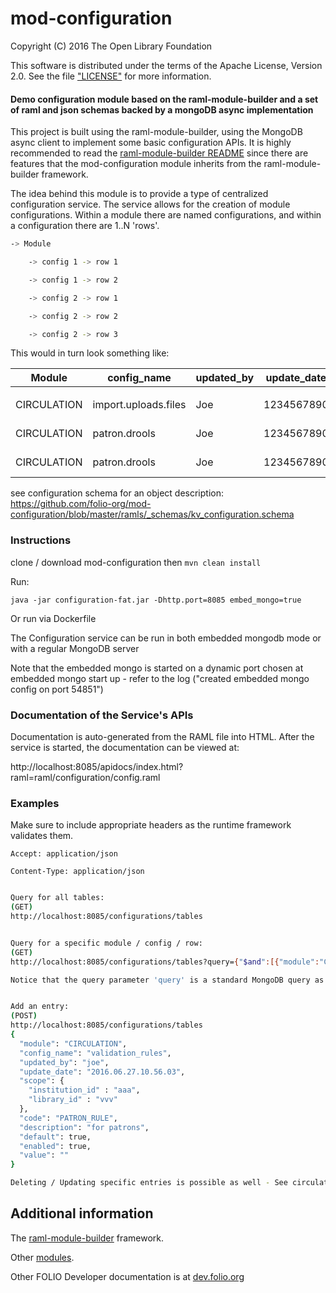 # mod-configuration


Copyright (C) 2016 The Open Library Foundation

This software is distributed under the terms of the Apache License, Version 2.0. See the file ["LICENSE"](https://github.com/folio-org/mod-configuration/blob/master/LICENSE) for more information.


#### Demo configuration module based on the raml-module-builder and a set of raml and json schemas backed by a mongoDB async implementation

This project is built using the raml-module-builder, using the MongoDB async client to implement some basic configuration APIs. It is highly recommended to read the [raml-module-builder README](https://github.com/folio-org/raml-module-builder/blob/master/README.md) since there are features that the mod-configuration module inherits from the raml-module-builder framework.

The idea behind this module is to provide a type of centralized configuration service. The service allows for the creation of module configurations. Within a module there are named configurations, and within a configuration there are 1..N 'rows'.

```sh
-> Module

    -> config 1 -> row 1

    -> config 1 -> row 2

    -> config 2 -> row 1

    -> config 2 -> row 2

    -> config 2 -> row 3

```

This would in turn look something like:

Module| config_name | updated_by | update_date | scope | default | enabled | code | value | desc
------------ | -------------  | -------------  | -------------  | -------------  | -------------  | -------------  | -------------  | -------------  | -------------
 |  |
CIRCULATION| import.uploads.files | Joe | 1234567890 | 88 | false | true | path_2_file | PENDING | file to import
CIRCULATION| patron.drools | Joe | 1234567890 | 88 | false | true | rule_name1 | base64enc_drools_file| rule file
CIRCULATION| patron.drools | Joe | 1234567890 | 88 | false | true | rule_name2 | base64enc_drools_file| rule file

see configuration schema for an object description:
https://github.com/folio-org/mod-configuration/blob/master/ramls/_schemas/kv_configuration.schema

### Instructions

clone / download mod-configuration then `mvn clean install`

Run:

`java -jar configuration-fat.jar -Dhttp.port=8085 embed_mongo=true`


Or run via Dockerfile

The Configuration service can be run in both embedded mongodb mode or with a regular MongoDB server

Note that the embedded mongo is started on a dynamic port chosen at embedded mongo start up - refer to the log ("created embedded mongo config on port 54851")

### Documentation of the Service's APIs

Documentation is auto-generated from the RAML file into HTML. 
After the service is started, the documentation can be viewed at:

http://localhost:8085/apidocs/index.html?raml=raml/configuration/config.raml

### Examples

Make sure to include appropriate headers as the runtime framework validates them.


`Accept: application/json`

`Content-Type: application/json`


```sh

Query for all tables:
(GET)
http://localhost:8085/configurations/tables


Query for a specific module / config / row:
(GET)
http://localhost:8085/configurations/tables?query={"$and":[{"module":"CIRCULATION"},{"config_name":"validation_rules"},{"code":"ABC"}]}

Notice that the query parameter 'query' is a standard MongoDB query as the configuration module is MongoDB based.


Add an entry:
(POST)
http://localhost:8085/configurations/tables
{
  "module": "CIRCULATION",
  "config_name": "validation_rules",
  "updated_by": "joe",
  "update_date": "2016.06.27.10.56.03",
  "scope": {
    "institution_id" : "aaa",
    "library_id" : "vvv"
  },
  "code": "PATRON_RULE",
  "description": "for patrons",
  "default": true,
  "enabled": true,
  "value": ""
}

Deleting / Updating specific entries is possible as well - See circulation.raml file. 
```

## Additional information

The [raml-module-builder](https://github.com/folio-org/raml-module-builder) framework.

Other [modules](http://dev.folio.org/source-code/#server-side).

Other FOLIO Developer documentation is at [dev.folio.org](http://dev.folio.org/)
